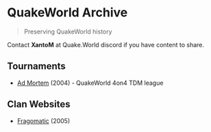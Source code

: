 # QuakeWorld Archive
> Preserving QuakeWorld history

Contact **XantoM** at Quake.World discord if you have content to share.

## Tournaments
* [Ad Mortem](https://archive.quake.world/admortem/) (2004) - QuakeWorld 4on4 TDM league

## Clan Websites
* [Fragomatic](https://archive.quake.world/clans/fragomatic/) (2005)
